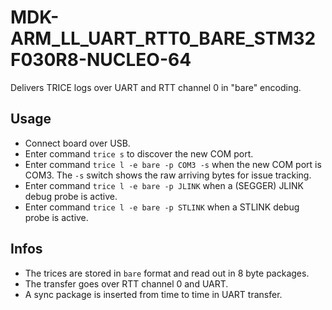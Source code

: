 # MDK-ARM_LL_UART_RTT0_BARE_STM32F030R8-NUCLEO-64

Delivers TRICE logs over UART and RTT channel 0 in "bare" encoding.

## Usage

- Connect board over USB.
- Enter command `trice s` to discover the new COM port.
- Enter command `trice l -e bare -p COM3 -s` when the new COM port is COM3. The `-s` switch shows the raw arriving bytes for issue tracking.
- Enter command `trice l -e bare -p JLINK` when a (SEGGER) JLINK debug probe is active.
- Enter command `trice l -e bare -p STLINK` when a STLINK debug probe is active.

## Infos

- The trices are stored in `bare` format and read out in 8 byte packages.
- The transfer goes over RTT channel 0 and UART.
- A sync package is inserted from time to time in UART transfer.
